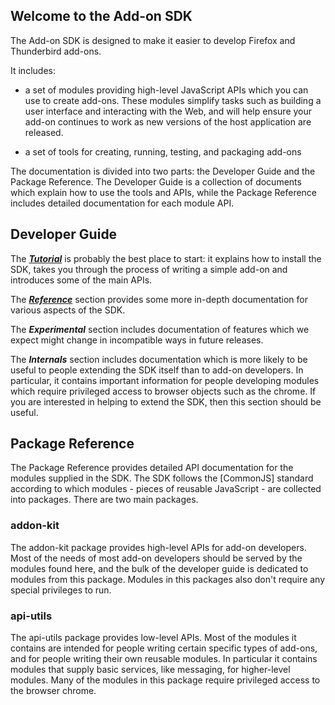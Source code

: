 
Welcome to the Add-on SDK
-------------------------

The Add-on SDK is designed to make it easier to develop Firefox and Thunderbird
add-ons.

It includes:

* a set of modules providing high-level JavaScript APIs which you can use
      to create add-ons. These modules simplify tasks such as building a user
      interface and interacting with the Web, and will help ensure your add-on
      continues to work as new versions of the host application are released. 

* a set of tools for creating, running, testing, and packaging add-ons

The documentation is divided into two parts: the Developer Guide and the Package Reference. The Developer Guide is a collection of documents which explain how to use the tools and APIs, while the Package Reference includes detailed documentation for each module API.

## Developer Guide ##

The [***Tutorial***](#guide/getting-started) is probably the best place to start: it explains how to install the SDK, takes you through the process of writing a simple add-on and introduces some of the main APIs.

The [***Reference***](#guide/reference) section provides some more in-depth documentation for various aspects of the SDK.

The ***Experimental*** section includes documentation of features which we expect might change in incompatible ways in future releases.

The ***Internals*** section includes documentation which is more likely to be useful to people extending the SDK itself than to add-on developers. In particular, it contains important information for people developing modules which require privileged access to browser objects such as the chrome. If you are interested in helping to extend the SDK, then this section should be useful.

## Package Reference ##

The Package Reference provides detailed API documentation for the modules supplied in the SDK. The SDK follows the [CommonJS] standard according to which modules - pieces of reusable JavaScript - are collected into packages. There are two main packages.

### addon-kit ###

The addon-kit package provides high-level APIs for add-on developers. Most of the needs of most add-on developers should be served by the modules found here, and the bulk of the developer guide is dedicated to modules from this package. Modules in this packages also don't require any special privileges to run.

### api-utils ###

The api-utils package provides low-level APIs. Most of the modules it contains are intended for people writing certain specific types of add-ons, and for people writing their own reusable modules. In particular it contains modules that supply basic services, like messaging, for higher-level modules. Many of the modules in this package require privileged access to the browser chrome.

